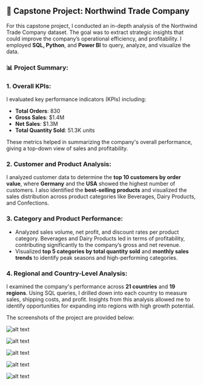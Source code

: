 ## 🚀 Capstone Project: Northwind Trade Company

For this capstone project, I conducted an in-depth analysis of the Northwind Trade Company dataset. The goal was to extract strategic insights that could improve the company’s operational efficiency, and profitability. I employed **SQL, Python**, and **Power BI** to query, analyze, and visualize the data.

### 📊 Project Summary:

### 1. **Overall KPIs:**
   I evaluated key performance indicators (KPIs) including:
   - **Total Orders**: 830
   - **Gross Sales**: $1.4M
   - **Net Sales**: $1.3M
   - **Total Quantity Sold**: 51.3K units
   
   These metrics helped in summarizing the company's overall performance, giving a top-down view of sales and profitability.

### 2. **Customer and Product Analysis:**   
   I analyzed customer data to determine the **top 10 customers by order value**, where **Germany** and the **USA** showed the highest number of customers. I also identified the **best-selling products** and visualized the sales distribution across product categories like Beverages, Dairy Products, and Confections.

### 3. **Category and Product Performance:**
   - Analyzed sales volume, net profit, and discount rates per product category. Beverages and Dairy Products led in terms of profitability, contributing significantly to the company’s gross and net revenue.
   - Visualized **top 5 categories by total quantity sold** and **monthly sales trends** to identify peak seasons and high-performing categories.

### 4. **Regional and Country-Level Analysis:**
   I examined the company's performance across **21 countries** and **19 regions**. Using SQL queries, I drilled down into each country to measure sales, shipping costs, and profit. Insights from this analysis allowed me to identify opportunities for expanding into regions with high growth potential.

The screenshots of the project are provided below:

![alt text](https://github.com/hilalguleryuz/capstone_northwind_data_analysis_project/blob/main/Screenshots/SS_1.png)

![alt text](https://github.com/hilalguleryuz/capstone_northwind_data_analysis_project/blob/main/Screenshots/SS_2.png)

![alt text](https://github.com/hilalguleryuz/capstone_northwind_data_analysis_project/blob/main/Screenshots/SS_3.png)

![alt text](https://github.com/hilalguleryuz/capstone_northwind_data_analysis_project/blob/main/Screenshots/SS_4.png)

![alt text](https://github.com/hilalguleryuz/capstone_northwind_data_analysis_project/blob/main/Screenshots/SS_5.png)
